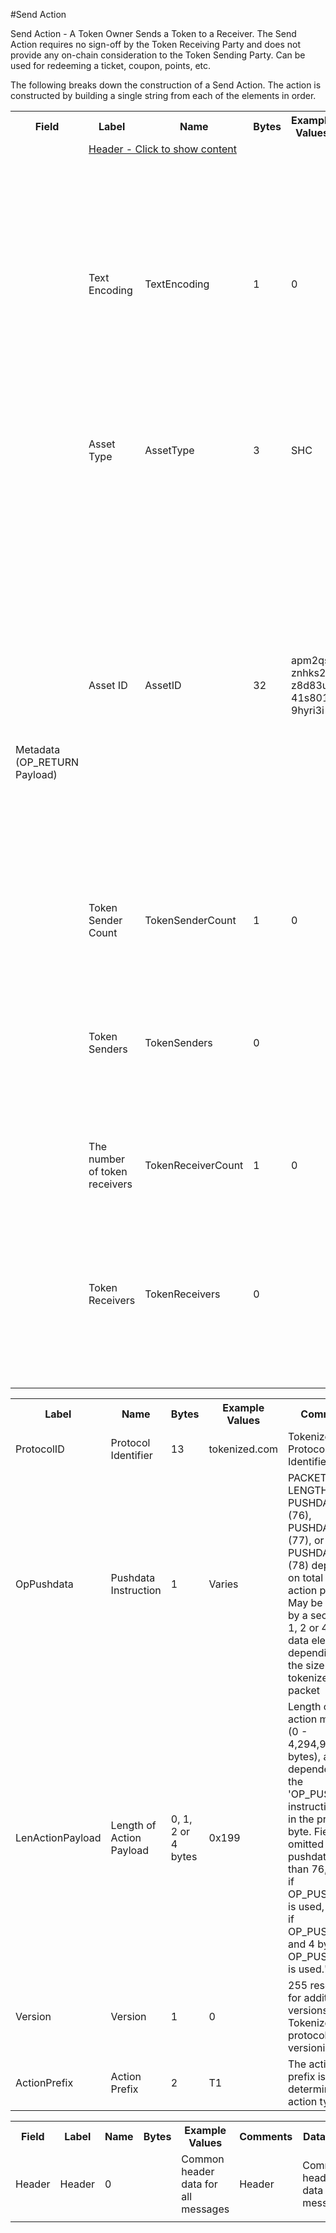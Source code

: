 

#Send Action

Send Action -  A Token Owner Sends a Token to a Receiver. The Send Action requires no sign-off by the Token Receiving Party and does not provide any on-chain consideration to the Token Sending Party.  Can be used for redeeming a ticket, coupon, points, etc.

The following breaks down the construction of a Send Action. The action is constructed by building a single string from each of the elements in order.

<div class="ritz grid-container" dir="ltr"> 
    <table class="waffle" cellspacing="0" cellpadding="0" table-layout=fixed width=100%>
         <tr style="height:19px">
            <th style="width:6%" class="s0">Field</th>
            <th style="width:9%" class="s1">Label</th>
            <th style="width:9%" class="s1">Name</th>
            <th style="width:2%" class="s1">Bytes</th>
            <th style="width:29%" class="s1">Example Values</th>
            <th style="width:26%" class="s1">Comments</th>
            <th style="width:5%" class="s1">Data Type</th>
            <th style="width:14%" class="s2">Amendment Restrictions</th>
        </tr>
        <tr>
            <td class="s5" rowspan="8">Metadata (OP_RETURN Payload)</td>
            <td class="t7" colspan="7"><a href="javascript" data-popover="header">Header - Click to show content</a></td>
        </tr>
        <tr><td class="t10">Text Encoding</td>
            <td class="t10">TextEncoding</td>
            <td class="t10">1</td>
            <td class="t10" style="word-break:break-all">0</td>
            <td class="t10"> 0 = ASCII, 1 = UTF-8, 2 = UTF-16, 3 = Unicode.  Encoding applies to all 'text' data types. All 'string' types will always be encoded with ASCII.  Where string is selected, all fields will be ASCII.</td>
            <td class="t10">uint8</td>
            <td class="t11">Can be changed by Issuer or Operator at their discretion.</td>
        </tr>
        <tr><td class="t10">Asset Type</td>
            <td class="t10">AssetType</td>
            <td class="t10">3</td>
            <td class="t10" style="word-break:break-all">SHC</td>
            <td class="t10">eg. Share, Bond, Ticket. All characters must be capitalised.</td>
            <td class="t10">string</td>
            <td class="t11"></td>
        </tr>
        <tr><td class="t10">Asset ID</td>
            <td class="t10">AssetID</td>
            <td class="t10">32</td>
            <td class="t10" style="word-break:break-all">apm2qsznhks23z8d83u41s8019hyri3i</td>
            <td class="t10">Randomly generated base58 string.  Each Asset ID should be unique.  However, a Asset ID is always linked to a Contract that is identified by the public address of the Contract wallet. The Asset Type can be the leading bytes - a convention - to make it easy to identify that it is a token by humans.</td>
            <td class="t10">string</td>
            <td class="t11"></td>
        </tr>
        <tr><td class="t10">Token Sender Count</td>
            <td class="t10">TokenSenderCount</td>
            <td class="t10">1</td>
            <td class="t10" style="word-break:break-all">0</td>
            <td class="t10">Number inputs sending tokens. 1-255, 0 is not valid.</td>
            <td class="t10">uint8</td>
            <td class="t11"></td>
        </tr>
        <tr><td class="t10">Token Senders</td>
            <td class="t10">TokenSenders</td>
            <td class="t10">0</td>
            <td class="t10" style="word-break:break-all"></td>
            <td class="t10">Each element has the value of tokens to be spent from the input address, which is referred to by the index.</td>
            <td class="t10">QuantityIndex[]</td>
            <td class="t11"></td>
        </tr>
        <tr><td class="t10">The number of token receivers</td>
            <td class="t10">TokenReceiverCount</td>
            <td class="t10">1</td>
            <td class="t10" style="word-break:break-all">0</td>
            <td class="t10">Number of outputs receiving tokens. 1-255. 0 is not valid.</td>
            <td class="t10">uint8</td>
            <td class="t11"></td>
        </tr>
        <tr><td class="t10">Token Receivers</td>
            <td class="t10">TokenReceivers</td>
            <td class="t10">0</td>
            <td class="t10" style="word-break:break-all"></td>
            <td class="t10">Each element has the value of tokens to be received by the output address, which is referred to by the index.</td>
            <td class="t10">TokenReceiver[]</td>
            <td class="t11"></td>
        </tr>
        <tr>                <td class="s15" colspan="8"></td>
        </tr>
    </table>
</div>

<div class="ui modal" id="header">
    <i class="close icon"></i>
    <div class="content docs-content">
        <table class="ui table">
        	<tr style='height:19px;'>
	            <th style="width:9%" class="s0">Label</th>
	            <th style="width:9%" class="s1">Name</th>
	            <th style="width:2%" class="s1">Bytes</th>
	            <th style="width:29%" class="s1">Example Values</th>
	            <th style="width:26%" class="s1">Comments</th>
	            <th style="width:5%" class="s1">Data Type</th>
	        </tr>
            <tr>
                <td class="t5">ProtocolID</td>
                <td class="t6">Protocol Identifier</td>
                <td class="t6">13</td>
                <td class="t6">tokenized.com</td>
                <td class="t6">Tokenized Protocol Identifier</td>
                <td class="t6">string</td>
            </tr>
            <tr>
                <td class="t5">OpPushdata</td>
                <td class="t6">Pushdata Instruction</td>
                <td class="t6">1</td>
                <td class="t6">Varies</td>
                <td class="t6">PACKET LENGTH, PUSHDATA1 (76), PUSHDATA2 (77), or PUSHDATA4 (78) depending on total size of action payload. May be followed by a secondary 1, 2 or 4 byte data element depending on the size of the tokenized data packet</td>
                <td class="t6">opcode</td>
            </tr>
            <tr>
                <td class="t5">LenActionPayload</td>
                <td class="t6">Length of Action Payload</td>
                <td class="t6">0, 1, 2 or 4 bytes</td>
                <td class="t6">0x199</td>
                <td class="t6">Length of the action message (0 - 4,294,967,296‬ bytes), and dependent on the 'OP_PUSHDATA instruction used in the preceding byte. Field is omitted if pushdata is less than 76, 1 byte if OP_PUSHDATA1 is used, 2 bytes if OP_PUSHDATA2 and 4 bytes if OP_PUSHDATA4 is used."</td>
                <td class="t6">pushdata_length</td>
            </tr>
            <tr>
                <td class="t5">Version</td>
                <td class="t6">Version</td>
                <td class="t6">1</td>
                <td class="t6">0</td>
                <td class="t6">255 reserved for additional versions. Tokenized protocol versioning.</td>
                <td class="t6">uint8</td>
            </tr>
            <tr>
                <td class="t5">ActionPrefix</td>
                <td class="t6">Action Prefix</td>
                <td class="t6">2</td>
                <td class="t6">T1</td>
                <td class="t6">The action prefix is what determines the action type.</td>
                <td class="t6">string</td>
            </tr>
        </table>
    </div>
</div>

<div class="ui modal" id="Send">
    <i class="close icon"></i>
    <table class="ui table">
        <tr style='height:19px;'>
            <th style="width:6%" class="s0">Field</th>
            <th style="width:9%" class="s1">Label</th>
            <th style="width:9%" class="s1">Name</th>
            <th style="width:2%" class="s1">Bytes</th>
            <th style="width:29%" class="s1">Example Values</th>
            <th style="width:26%" class="s1">Comments</th>
            <th style="width:5%" class="s1">Data Type</th>
            <th style="width:14%" class="s2">Amendment Restrictions</th>
        </tr>
        <tr>
            <td class="t10">Header</td>
            <td class="t10">Header</td>
            <td class="t10">0</td>
            <td class="t10" style="word-break:break-all"></td>
            <td class="t10">Common header data for all messages</td>
            <td class="t10">Header</td>
            <td class="t11">Common header data for all messages.</td>
        </tr>
        <tr>
            <td class="s15" colspan="8"></td>
        </tr>
    </table>
</div>